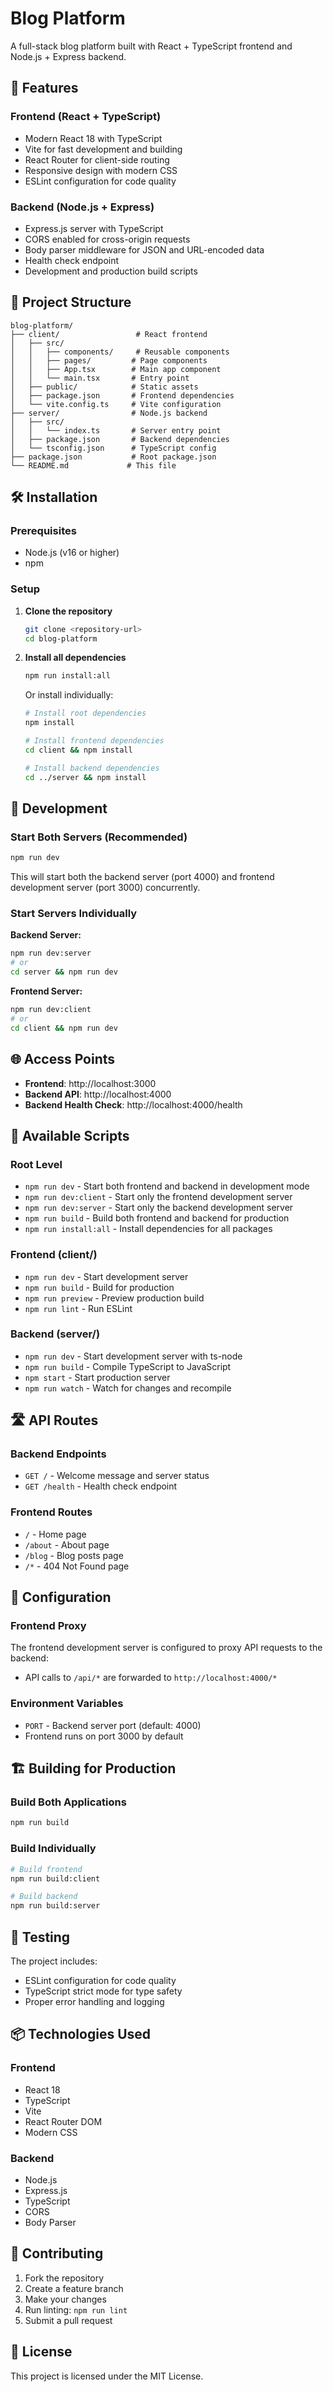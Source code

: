 # Blog Platform

A full-stack blog platform built with React + TypeScript frontend and Node.js + Express backend.

## 🚀 Features

### Frontend (React + TypeScript)
- Modern React 18 with TypeScript
- Vite for fast development and building
- React Router for client-side routing
- Responsive design with modern CSS
- ESLint configuration for code quality

### Backend (Node.js + Express)
- Express.js server with TypeScript
- CORS enabled for cross-origin requests
- Body parser middleware for JSON and URL-encoded data
- Health check endpoint
- Development and production build scripts

## 📁 Project Structure

```
blog-platform/
├── client/                 # React frontend
│   ├── src/
│   │   ├── components/     # Reusable components
│   │   ├── pages/         # Page components
│   │   ├── App.tsx        # Main app component
│   │   └── main.tsx       # Entry point
│   ├── public/            # Static assets
│   ├── package.json       # Frontend dependencies
│   └── vite.config.ts     # Vite configuration
├── server/                # Node.js backend
│   ├── src/
│   │   └── index.ts       # Server entry point
│   ├── package.json       # Backend dependencies
│   └── tsconfig.json      # TypeScript config
├── package.json           # Root package.json
└── README.md             # This file
```

## 🛠️ Installation

### Prerequisites
- Node.js (v16 or higher)
- npm

### Setup

1. **Clone the repository**
   ```bash
   git clone <repository-url>
   cd blog-platform
   ```

2. **Install all dependencies**
   ```bash
   npm run install:all
   ```

   Or install individually:
   ```bash
   # Install root dependencies
   npm install
   
   # Install frontend dependencies
   cd client && npm install
   
   # Install backend dependencies
   cd ../server && npm install
   ```

## 🚀 Development

### Start Both Servers (Recommended)
```bash
npm run dev
```

This will start both the backend server (port 4000) and frontend development server (port 3000) concurrently.

### Start Servers Individually

**Backend Server:**
```bash
npm run dev:server
# or
cd server && npm run dev
```

**Frontend Server:**
```bash
npm run dev:client
# or
cd client && npm run dev
```

## 🌐 Access Points

- **Frontend**: http://localhost:3000
- **Backend API**: http://localhost:4000
- **Backend Health Check**: http://localhost:4000/health

## 📝 Available Scripts

### Root Level
- `npm run dev` - Start both frontend and backend in development mode
- `npm run dev:client` - Start only the frontend development server
- `npm run dev:server` - Start only the backend development server
- `npm run build` - Build both frontend and backend for production
- `npm run install:all` - Install dependencies for all packages

### Frontend (client/)
- `npm run dev` - Start development server
- `npm run build` - Build for production
- `npm run preview` - Preview production build
- `npm run lint` - Run ESLint

### Backend (server/)
- `npm run dev` - Start development server with ts-node
- `npm run build` - Compile TypeScript to JavaScript
- `npm start` - Start production server
- `npm run watch` - Watch for changes and recompile

## 🛣️ API Routes

### Backend Endpoints
- `GET /` - Welcome message and server status
- `GET /health` - Health check endpoint

### Frontend Routes
- `/` - Home page
- `/about` - About page
- `/blog` - Blog posts page
- `/*` - 404 Not Found page

## 🔧 Configuration

### Frontend Proxy
The frontend development server is configured to proxy API requests to the backend:
- API calls to `/api/*` are forwarded to `http://localhost:4000/*`

### Environment Variables
- `PORT` - Backend server port (default: 4000)
- Frontend runs on port 3000 by default

## 🏗️ Building for Production

### Build Both Applications
```bash
npm run build
```

### Build Individually
```bash
# Build frontend
npm run build:client

# Build backend
npm run build:server
```

## 🧪 Testing

The project includes:
- ESLint configuration for code quality
- TypeScript strict mode for type safety
- Proper error handling and logging

## 📦 Technologies Used

### Frontend
- React 18
- TypeScript
- Vite
- React Router DOM
- Modern CSS

### Backend
- Node.js
- Express.js
- TypeScript
- CORS
- Body Parser

## 🤝 Contributing

1. Fork the repository
2. Create a feature branch
3. Make your changes
4. Run linting: `npm run lint`
5. Submit a pull request

## 📄 License

This project is licensed under the MIT License.
